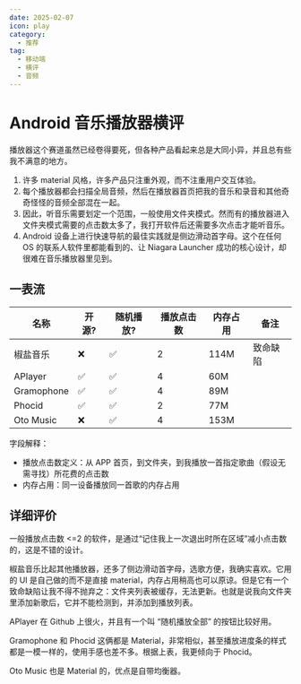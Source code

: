 ```yaml
---
date: 2025-02-07
icon: play
category:
  - 推荐
tag:
  - 移动端
  - 横评
  - 音频
---
```


# Android 音乐播放器横评

播放器这个赛道虽然已经卷得要死，但各种产品看起来总是大同小异，并且总有些我不满意的地方。

1. 许多 material 风格，许多产品只注重外观，而不注重用户交互体验。
2. 每个播放器都会扫描全局音频，然后在播放器首页把我的音乐和录音和其他奇奇怪怪的音频全部混在一起。
3. 因此，听音乐需要划定一个范围，一般使用文件夹模式。然而有的播放器进入文件夹模式需要的点击数太多了，我打开软件后还需要多次点击才能听音乐。
4. Android 设备上进行快速导航的最佳实践就是侧边滑动首字母。这个在任何 OS 的联系人软件里都能看到的、让 Niagara Launcher 成功的核心设计，却很难在音乐播放器里见到。

## 一表流

<!-- prettier-ignore -->
| 名称 | 开源? | 随机播放? | 播放点击数 | 内存占用 | 备注 |
| --- | --- | --- | --- | --- | --- |
| 椒盐音乐 | ❌ | ✅ | 2 | 114M | 致命缺陷 |
| APlayer | ✅ | ✅ | 4 | 60M |
| Gramophone | ✅ | ✅ | 4 | 89M |
| Phocid | ✅ | ✅ | 2 | 77M |
| Oto Music | ❌ | ✅ | 4 | 153M |

字段解释：

- 播放点击数定义：从 APP 首页，到文件夹，到我播放一首指定歌曲（假设无需寻找）所花费的点击数
- 内存占用：同一设备播放同一首歌的内存占用

## 详细评价

一般播放点击数 \<=2 的软件，是通过“记住我上一次退出时所在区域”减小点击数的，这是不错的设计。

椒盐音乐比起其他播放器，还多了侧边滑动首字母，选歌方便，我确实喜欢。它用的 UI 是自己做的而不是直接 material，内存占用稍高也可以原谅。但是它有一个致命缺陷让我不得不抛弃之：文件夹列表被缓存，无法更新。也就是说我向文件夹里添加新歌后，它并不能检测到，并添加到播放列表。

APlayer 在 Github 上很火，并且有一个叫 “随机播放全部” 的按钮比较好用。

Gramophone 和 Phocid 这俩都是 Material，非常相似，甚至播放进度条的样式都是一模一样的，使用手感也差不多。根据上表，我更倾向于 Phocid。

Oto Music 也是 Material 的，优点是自带均衡器。
